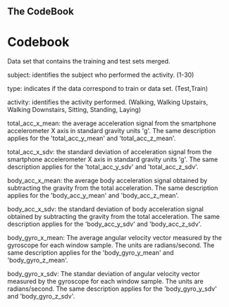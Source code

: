 ## The CodeBook
# Codebook

Data set that contains the training and test sets merged. 

subject: identifies the subject who performed the activity. (1-30)

type: indicates if the data correspond to train or data set. (Test,Train)

activity: identifies the activity performed. (Walking, Walking Upstairs, Walking Downstairs, Sitting, Standing, Laying)

total_acc_x_mean: the average acceleration signal from the smartphone accelerometer X axis in standard gravity units 'g'. The same description applies for the 'total_acc_y_mean' and 'total_acc_z_mean'.

total_acc_x_sdv: the standard deviation of acceleration signal from the smartphone accelerometer X axis in standard gravity units 'g'. The same description applies for the 'total_acc_y_sdv' and 'total_acc_z_sdv'.

body_acc_x_mean: the average body acceleration signal obtained by subtracting the gravity from the total acceleration. The same description applies for the 'body_acc_y_mean' and 'body_acc_z_mean'.

body_acc_x_sdv: the standard deviation of body acceleration signal obtained by subtracting the gravity from the total acceleration. The same description applies for the 'body_acc_y_sdv' and 'body_acc_z_sdv'.

body_gyro_x_mean: The average angular velocity vector measured by the gyroscope for each window sample. The units are radians/second. The same description applies for the 'body_gyro_y_mean' and 'body_gyro_z_mean'.

body_gyro_x_sdv: The standar deviation of angular velocity vector measured by the gyroscope for each window sample. The units are radians/second. The same description applies for the 'body_gyro_y_sdv' and 'body_gyro_z_sdv'.



